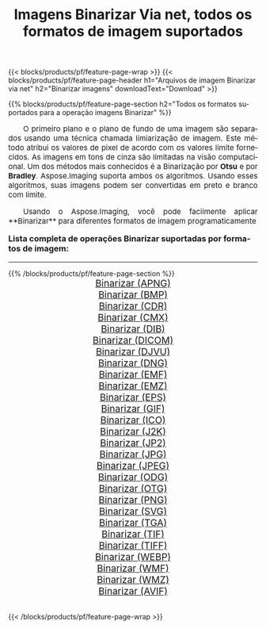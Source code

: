 ﻿---
title: Imagens Binarizar Via net, todos os formatos de imagem suportados 
weight: 3920
url: /pt/net/binarize/ 
lang: pt
langdirlevel: 2
locales: zh-hans,ja,it,ru,de,es,fr,nl,id,lt,pl,pt,vi,tr,ko,zh-hant,ar,hi,th,sv,cs,uk,he
description: Usando Aspose.Imaging, você pode facilmente imagens Binarizar Via net
---

{{< blocks/products/pf/feature-page-wrap >}}
{{< blocks/products/pf/feature-page-header h1="Arquivos de imagem Binarizar via net" h2="Binarizar imagens" downloadText="Download" >}}


{{% blocks/products/pf/feature-page-section  h2="Todos os formatos suportados para a operação imagens Binarizar" %}}
<p align="justify" style="text-indent:2em;font-size:15px;">
O primeiro plano e o plano de fundo de uma imagem são separados usando uma técnica chamada limiarização de imagem. Este método atribui os valores de pixel de acordo com os valores limite fornecidos. As imagens em tons de cinza são limitadas na visão computacional. Um dos métodos mais conhecidos é a Binarização por <b>Otsu</b> e por <b>Bradley</b>. Aspose.Imaging suporta ambos os algoritmos. Usando esses algoritmos, suas imagens podem ser convertidas em preto e branco com limite.
</p>
<p align="justify" style="text-indent:2em;font-size:15px;">
Usando o Aspose.Imaging, você pode facilmente aplicar **Binarizar** para diferentes formatos de imagem programaticamente
</p>
<h3 style="margin-top:16px;">
Lista completa de operações Binarizar suportadas por formatos de imagem:
</h3>
<hr/>
{{% /blocks/products/pf/feature-page-section %}}
<div class="container-fluid productfamilypage bg-gray">
    <div class="convertypes bg-gray agp-content section">
        <div class="container">
		<div class="row other-converters" style="gap: 10px;font-size: 19px;text-align:center;">
		    <div class='col-md-3 other-converter remove-lp remove-rp'><a href="/imaging/pt/net/binarize/apng/" style="padding:15px;">Binarizar (APNG)</a></div><div class='col-md-3 other-converter remove-lp remove-rp'><a href="/imaging/pt/net/binarize/bmp/" style="padding:15px;">Binarizar (BMP)</a></div><div class='col-md-3 other-converter remove-lp remove-rp'><a href="/imaging/pt/net/binarize/cdr/" style="padding:15px;">Binarizar (CDR)</a></div><div class='col-md-3 other-converter remove-lp remove-rp'><a href="/imaging/pt/net/binarize/cmx/" style="padding:15px;">Binarizar (CMX)</a></div><div class='col-md-3 other-converter remove-lp remove-rp'><a href="/imaging/pt/net/binarize/dib/" style="padding:15px;">Binarizar (DIB)</a></div><div class='col-md-3 other-converter remove-lp remove-rp'><a href="/imaging/pt/net/binarize/dicom/" style="padding:15px;">Binarizar (DICOM)</a></div><div class='col-md-3 other-converter remove-lp remove-rp'><a href="/imaging/pt/net/binarize/djvu/" style="padding:15px;">Binarizar (DJVU)</a></div><div class='col-md-3 other-converter remove-lp remove-rp'><a href="/imaging/pt/net/binarize/dng/" style="padding:15px;">Binarizar (DNG)</a></div><div class='col-md-3 other-converter remove-lp remove-rp'><a href="/imaging/pt/net/binarize/emf/" style="padding:15px;">Binarizar (EMF)</a></div><div class='col-md-3 other-converter remove-lp remove-rp'><a href="/imaging/pt/net/binarize/emz/" style="padding:15px;">Binarizar (EMZ)</a></div><div class='col-md-3 other-converter remove-lp remove-rp'><a href="/imaging/pt/net/binarize/eps/" style="padding:15px;">Binarizar (EPS)</a></div><div class='col-md-3 other-converter remove-lp remove-rp'><a href="/imaging/pt/net/binarize/gif/" style="padding:15px;">Binarizar (GIF)</a></div><div class='col-md-3 other-converter remove-lp remove-rp'><a href="/imaging/pt/net/binarize/ico/" style="padding:15px;">Binarizar (ICO)</a></div><div class='col-md-3 other-converter remove-lp remove-rp'><a href="/imaging/pt/net/binarize/j2k/" style="padding:15px;">Binarizar (J2K)</a></div><div class='col-md-3 other-converter remove-lp remove-rp'><a href="/imaging/pt/net/binarize/jp2/" style="padding:15px;">Binarizar (JP2)</a></div><div class='col-md-3 other-converter remove-lp remove-rp'><a href="/imaging/pt/net/binarize/jpg/" style="padding:15px;">Binarizar (JPG)</a></div><div class='col-md-3 other-converter remove-lp remove-rp'><a href="/imaging/pt/net/binarize/jpeg/" style="padding:15px;">Binarizar (JPEG)</a></div><div class='col-md-3 other-converter remove-lp remove-rp'><a href="/imaging/pt/net/binarize/odg/" style="padding:15px;">Binarizar (ODG)</a></div><div class='col-md-3 other-converter remove-lp remove-rp'><a href="/imaging/pt/net/binarize/otg/" style="padding:15px;">Binarizar (OTG)</a></div><div class='col-md-3 other-converter remove-lp remove-rp'><a href="/imaging/pt/net/binarize/png/" style="padding:15px;">Binarizar (PNG)</a></div><div class='col-md-3 other-converter remove-lp remove-rp'><a href="/imaging/pt/net/binarize/svg/" style="padding:15px;">Binarizar (SVG)</a></div><div class='col-md-3 other-converter remove-lp remove-rp'><a href="/imaging/pt/net/binarize/tga/" style="padding:15px;">Binarizar (TGA)</a></div><div class='col-md-3 other-converter remove-lp remove-rp'><a href="/imaging/pt/net/binarize/tif/" style="padding:15px;">Binarizar (TIF)</a></div><div class='col-md-3 other-converter remove-lp remove-rp'><a href="/imaging/pt/net/binarize/tiff/" style="padding:15px;">Binarizar (TIFF)</a></div><div class='col-md-3 other-converter remove-lp remove-rp'><a href="/imaging/pt/net/binarize/webp/" style="padding:15px;">Binarizar (WEBP)</a></div><div class='col-md-3 other-converter remove-lp remove-rp'><a href="/imaging/pt/net/binarize/wmf/" style="padding:15px;">Binarizar (WMF)</a></div><div class='col-md-3 other-converter remove-lp remove-rp'><a href="/imaging/pt/net/binarize/wmz/" style="padding:15px;">Binarizar (WMZ)</a></div><div class='col-md-3 other-converter remove-lp remove-rp'><a href="/imaging/pt/net/binarize/avif/" style="padding:15px;">Binarizar (AVIF)</a></div>
                </div>
        </div>
    </div>
</div>
<br/>

{{< /blocks/products/pf/feature-page-wrap >}}
